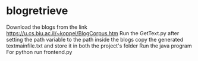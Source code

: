 # blogretrieve

Download the blogs from the link https://u.cs.biu.ac.il/~koppel/BlogCorpus.htm
Run the GetText.py after setting the path variable to the path inside the blogs
copy the generated textmainfile.txt and store it in both the project's folder
Run the java program
For python run frontend.py 
